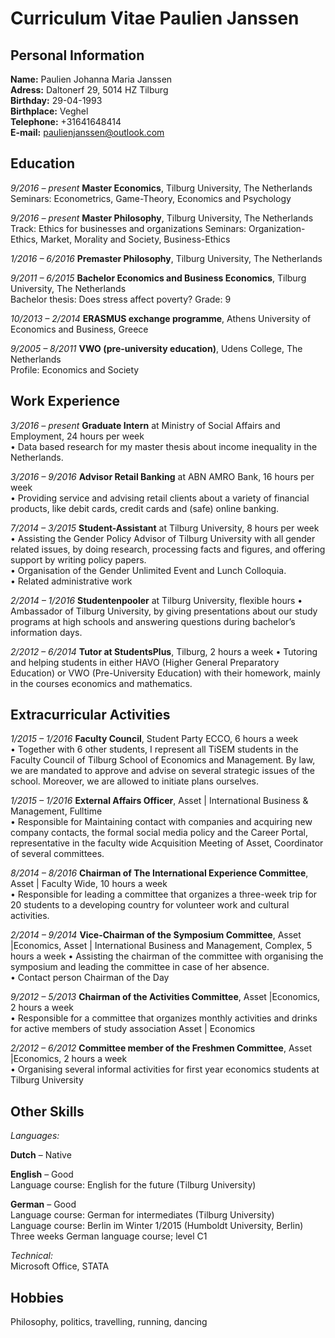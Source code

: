 # Curriculum Vitae Paulien Janssen

## Personal Information  
**Name:** Paulien Johanna Maria Janssen  
**Adress:** Daltonerf 29, 5014 HZ Tilburg  
**Birthday:** 29-04-1993  
**Birthplace:** Veghel  
**Telephone:** +31641648414  
**E-mail:** paulienjanssen@outlook.com  

## Education  

*9/2016 – present*   **Master Economics**, Tilburg University, The Netherlands  
		     Seminars: Econometrics, Game-Theory, Economics and Psychology  
		     
*9/2016 – present*   **Master Philosophy**, Tilburg University, The Netherlands   
		     Track: Ethics for businesses and organizations
		     Seminars: Organization-Ethics, Market, Morality and Society, Business-Ethics
		     
*1/2016 – 6/2016*    **Premaster Philosophy**, Tilburg University, The Netherlands   

*9/2011 – 6/2015*    **Bachelor Economics and Business Economics**, Tilburg University, The Netherlands    
	             Bachelor thesis: Does stress affect poverty? Grade: 9    
			
*10/2013 – 2/2014*   **ERASMUS exchange programme**, Athens University of Economics and Business, Greece  

*9/2005 – 8/2011*    **VWO (pre-university education)**, Udens College, The Netherlands  
                     Profile: Economics and Society  

## Work Experience  

*3/2016 – present*	**Graduate Intern** at Ministry of Social Affairs and Employment, 24 hours per week  
•	  Data based research for my master thesis about income inequality in the Netherlands.    

*3/2016 – 9/2016*	**Advisor Retail Banking** at ABN AMRO Bank, 16 hours per week  
•	  Providing service and advising retail clients about a variety of financial products, like debit cards, credit cards and (safe) online banking. 

*7/2014 – 3/2015*	**Student-Assistant** at Tilburg University, 8 hours per week  
•	Assisting the Gender Policy Advisor of Tilburg University with all gender related issues, by doing research, processing facts and figures, and offering support by writing policy papers.     
•	Organisation of the Gender Unlimited Event and Lunch Colloquia.   
•	Related administrative work   

*2/2014 – 1/2016*   	**Studentenpooler** at Tilburg University, flexible hours 
•	Ambassador of Tilburg University, by giving presentations about our study programs at high schools and answering questions during bachelor’s information days.   

*2/2012 – 6/2014*  	**Tutor at StudentsPlus**, Tilburg, 2 hours a week
•	Tutoring and helping students in either HAVO (Higher General Preparatory Education) or VWO (Pre-University Education) with their homework, mainly in the courses economics and mathematics.  

## Extracurricular Activities  

*1/2015 – 1/2016*	**Faculty Council**, Student Party ECCO, 6 hours a week  
•	Together with 6 other students, I represent all TiSEM students in the Faculty Council of Tilburg School of Economics and Management. By law, we are mandated to approve and advise on several strategic issues of the school. Moreover, we are allowed to initiate plans ourselves.

*1/2015 – 1/2016*	**External Affairs Officer**, Asset | International Business & Management, Fulltime   
•	Responsible for Maintaining contact with companies and acquiring new company contacts, the formal social media policy and the Career Portal, representative in the faculty wide Acquisition Meeting of Asset, Coordinator of several committees.

*8/2014 – 8/2016*	**Chairman of The International Experience Committee**, Asset | Faculty Wide, 10 hours a week  
•	Responsible for leading a committee that organizes a three-week trip for 20 students to a developing country for volunteer work and cultural activities.   

*2/2014 – 9/2014*	**Vice-Chairman of the Symposium Committee**, Asset |Economics, Asset | International Business and Management, Complex, 5 hours a week
•	Assisting the chairman of the committee with organising the symposium and leading the committee in case of her absence.   
•	Contact person Chairman of the Day  

*9/2012 – 5/2013* 	**Chairman of the Activities Committee**, Asset |Economics, 2 hours a week   
•	Responsible for a committee that organizes monthly activities and drinks for active members of study association Asset | Economics   

*2/2012 – 6/2012*	**Committee member of the Freshmen Committee**, Asset |Economics, 2 hours a week   
•	Organising several informal activities for first year economics students at Tilburg University  

## Other Skills  

*Languages:*  

**Dutch** – Native 

**English** – Good  
Language course: English for the future (Tilburg University)    

**German** – Good  
Language course: German for intermediates (Tilburg University)  
Language course: Berlin im Winter 1/2015 (Humboldt University, Berlin)  
Three weeks German language course; level C1  

*Technical:*  
Microsoft Office, STATA  

## Hobbies  

Philosophy, politics, travelling, running, dancing




